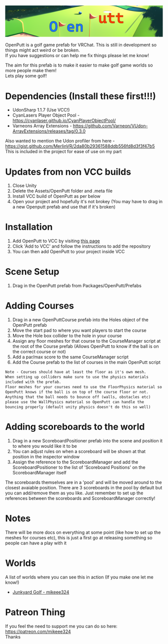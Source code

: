![OpenPutt Banner](https://github.com/mikeee324/OpenPutt/blob/dev/Website/banner.png?raw=true)  
  
OpenPutt is a golf game prefab for VRChat. This is still in development so things might act weird or be broken.  
If you have suggestions or can help me fix things please let me know!  
  
The aim for this prefab is to make it easier to make golf game worlds so more people make them!  
Lets play some golf!  

   
# Dependencies (Install these first!!!)
- UdonSharp 1.1.7 (Use VCC!)
- CyanLasers Player Object Pool - https://cyanlaser.github.io/CyanPlayerObjectPool/
- Varneons Array Extensions - https://github.com/Varneon/VUdon-ArrayExtensions/releases/tag/0.3.0

Also wanted to mention the Udon profiler from here - https://gist.github.com/MerlinVR/2da80b29361588ddb556fd8d3f3f47b5  
This is included in the project for ease of use on my part  

# Updates from non VCC builds
1. Close Unity
2. Delete the Assets/OpenPutt folder and .meta file
3. Install VCC build of OpenPutt as per below
4. Open your project and hopefully it's not brokey (You may have to drag in a new Openputt prefab and use that if it's broken)

# Installation
1. Add OpenPutt to VCC by visiting [this page](https://mikeee324.github.io/OpenPutt/)
2. Click 'Add to VCC' and follow the instructions to add the repository
3. You can then add OpenPutt to your project inside VCC

# Scene Setup
1. Drag in the OpenPutt prefab from Packages/OpenPutt/Prefabs

# Adding Courses
1. Drag in a new OpenPuttCourse prefab into the Holes object of the OpenPutt prefab
2. Move the start pad to where you want players to start the course
3. Move the Hole box collider to the hole in your course
4. Assign any floor meshes for that course to the CourseManager script at the root of the Course prefab (Allows OpenPutt to know if the ball is on the correct course or not)
6. Add a par/max score to the same CourseManager script
5. Add the Course prefab to the list of courses in the main OpenPutt script

```
Note - Courses should have at least the floor as it's own mesh.
When setting up colliders make sure to use the physics materials included with the prefab.
Floor meshes for your courses need to use the FloorPhysics material so OpenPutt knows if the ball is on top of the course floor or not.
Anything that the ball needs to bounce off (walls, obstacles etc) please use the WallPhysics material so OpenPutt can handle the bouncing properly (default unity physics doesn't do this so well)
```

# Adding scoreboards to the world
1. Drag in a new ScoreboardPositioner prefab into the scene and position it to where you would like it to be
2. You can adjust rules on when a scoreboard will be shown at that position in the inspector window
3. Assign the reference to the ScoreboardManager and add the ScoreboardPositioner to the list of 'Scoreboard Positions' on the ScoreboardManager itself

The scoreboards themselves are in a 'pool' and will be moved around to the closest avaiable position. There are 3 scoreboards in the pool by default but you can add/remove them as you like. Just remember to set up the references between the scoreboards and ScoreboardManager correctly!

# Notes
There will be more docs on everything at some point (like how to set up the meshes for courses etc), this is just a first go at releasing something so people can have a play with it

# Worlds
A list of worlds where you can see this in action (If you make one let me know!)
- [Junkyard Golf - mikeee324](https://vrchat.com/home/world/wrld_d62918a1-9172-40cd-93a9-5d8546dad6cf)

# Patreon Thing
If you feel the need to support me you can do so here: https://patreon.com/mikeee324  
Thanks
